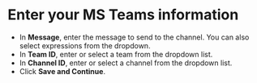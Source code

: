 # Enter your MS Teams information

* In **Message**, enter the message to send to the channel. You can also select expressions from the dropdown.
* In **Team ID**, enter or select a team from the dropdown list.
* In **Channel ID**, enter or select a channel from the dropdown list.
* Click **Save and Continue**.
